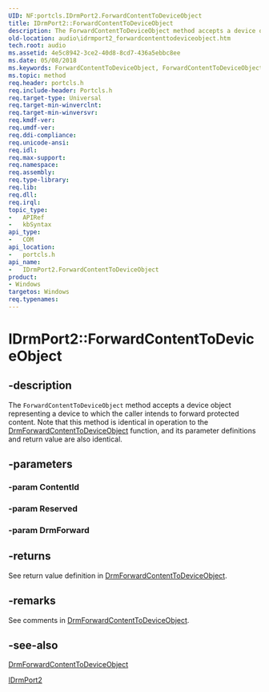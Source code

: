 ```yaml
---
UID: NF:portcls.IDrmPort2.ForwardContentToDeviceObject
title: IDrmPort2::ForwardContentToDeviceObject
description: The ForwardContentToDeviceObject method accepts a device object representing a device to which the caller intends to forward protected content.
old-location: audio\idrmport2_forwardcontenttodeviceobject.htm
tech.root: audio
ms.assetid: 4e5c8942-3ce2-40d8-8cd7-436a5ebbc8ee
ms.date: 05/08/2018
ms.keywords: ForwardContentToDeviceObject, ForwardContentToDeviceObject method [Audio Devices], ForwardContentToDeviceObject method [Audio Devices],IDrmPort2 interface, IDrmPort2 interface [Audio Devices],ForwardContentToDeviceObject method, IDrmPort2.ForwardContentToDeviceObject, IDrmPort2::ForwardContentToDeviceObject, audio.idrmport2_forwardcontenttodeviceobject, audmp-routines_6a59757e-e53e-4edb-aaa3-7dc695a1bc16.xml, portcls/IDrmPort2::ForwardContentToDeviceObject
ms.topic: method
req.header: portcls.h
req.include-header: Portcls.h
req.target-type: Universal
req.target-min-winverclnt: 
req.target-min-winversvr: 
req.kmdf-ver: 
req.umdf-ver: 
req.ddi-compliance: 
req.unicode-ansi: 
req.idl: 
req.max-support: 
req.namespace: 
req.assembly: 
req.type-library: 
req.lib: 
req.dll: 
req.irql: 
topic_type:
-	APIRef
-	kbSyntax
api_type:
-	COM
api_location:
-	portcls.h
api_name:
-	IDrmPort2.ForwardContentToDeviceObject
product:
- Windows
targetos: Windows
req.typenames: 
---
```


# IDrmPort2::ForwardContentToDeviceObject


## -description


The <code>ForwardContentToDeviceObject</code> method accepts a device object representing a device to which the caller intends to forward protected content. Note that this method is identical in operation to the <a href="https://msdn.microsoft.com/library/windows/hardware/ff536351">DrmForwardContentToDeviceObject</a> function, and its parameter definitions and return value are also identical.


## -parameters




### -param ContentId




### -param Reserved




### -param DrmForward






## -returns



See return value definition in <a href="https://msdn.microsoft.com/library/windows/hardware/ff536351">DrmForwardContentToDeviceObject</a>.




## -remarks



See comments in <a href="https://msdn.microsoft.com/library/windows/hardware/ff536351">DrmForwardContentToDeviceObject</a>.




## -see-also




<a href="https://msdn.microsoft.com/library/windows/hardware/ff536351">DrmForwardContentToDeviceObject</a>



<a href="https://msdn.microsoft.com/library/windows/hardware/ff536573">IDrmPort2</a>
 

 

